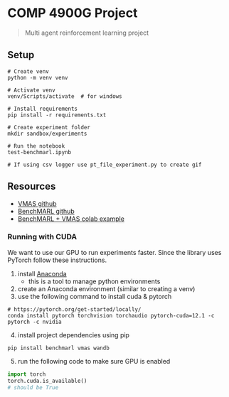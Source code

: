 # COMP 4900G Project
> Multi agent reinforcement learning project

## Setup
```shell
# Create venv
python -m venv venv

# Activate venv
venv/Scripts/activate  # for windows

# Install requirements
pip install -r requirements.txt

# Create experiment folder
mkdir sandbox/experiments

# Run the notebook
test-benchmarl.ipynb

# If using csv logger use pt_file_experiment.py to create gif
```

## Resources
- [VMAS github](https://github.com/proroklab/VectorizedMultiAgentSimulator)
- [BenchMARL github](https://github.com/facebookresearch/BenchMARL)
- [BenchMARL + VMAS colab example](https://colab.research.google.com/github/facebookresearch/BenchMARL/blob/main/notebooks/run.ipynb#scrollTo=4f32b88e)


### Running with CUDA
We want to use our GPU to run experiments faster. Since the library uses PyTorch follow these instructions.
1. install [Anaconda](https://www.anaconda.com/download)
    - this is a tool to manage python environments
2. create an Anaconda environment (similar to creating a venv)
3. use the following command to install cuda & pytorch
```shell
# https://pytorch.org/get-started/locally/
conda install pytorch torchvision torchaudio pytorch-cuda=12.1 -c pytorch -c nvidia
```
4. install project dependencies using pip
```shell
pip install benchmarl vmas wandb
```
5. run the following code to make sure GPU is enabled
```py
import torch
torch.cuda.is_available()
# should be True
```
